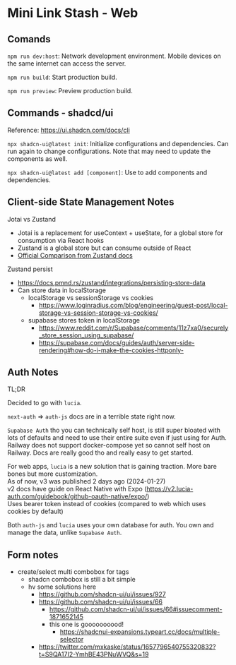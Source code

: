# Mini Link Stash - Web

## Comands

`npm run dev:host`: Network development environment. Mobile devices on the same internet can access the server.

`npm run build`: Start production build.

`npm run preview`: Preview production build.

## Commands - shadcd/ui

Reference: <https://ui.shadcn.com/docs/cli>

`npx shadcn-ui@latest init`: Initialize configurations and dependencies. Can run again to change configurations. Note that may need to update the components as well.

`npx shadcn-ui@latest add [component]`: Use to add components and dependencies.

## Client-side State Management Notes

Jotai vs Zustand

- Jotai is a replacement for useContext + useState, for a global store for consumption via React hooks
- Zustand is a global store but can consume outside of React
- [Official Comparison from Zustand docs](https://docs.pmnd.rs/zustand/getting-started/comparison#jotai)

Zustand persist

- <https://docs.pmnd.rs/zustand/integrations/persisting-store-data>
- Can store data in localStorage
  - localStorage vs sessionStorage vs cookies
    - <https://www.loginradius.com/blog/engineering/guest-post/local-storage-vs-session-storage-vs-cookies/>
  - supabase stores token in localStorage
    - <https://www.reddit.com/r/Supabase/comments/11z7xa0/securely_store_session_using_supabase/>
    - <https://supabase.com/docs/guides/auth/server-side-rendering#how-do-i-make-the-cookies-httponly->

## Auth Notes

TL;DR

Decided to go with `lucia`.

`next-auth` => `auth-js` docs are in a terrible state right now.

`Supabase Auth` tho you can technically self host, is still super bloated with lots of defaults and need to use their entire suite even if just using for Auth. Railway does not support docker-compose yet so cannot self host on Railway. Docs are really good tho and really easy to get started.

For web apps, `lucia` is a new solution that is gaining traction. More bare bones but more customization.  
As of now, v3 was published 2 days ago (2024-01-27)  
v2 docs have guide on React Native with Expo (<https://v2.lucia-auth.com/guidebook/github-oauth-native/expo/>)  
Uses bearer token instead of cookies (compared to web which uses cookies by default)  

Both `auth-js` and `lucia` uses your own database for auth. You own and manage the data, unlike `Supabase Auth`.

## Form notes

- create/select multi combobox for tags
  - shadcn combobox is still a bit simple
  - hv some solutions here
    - <https://github.com/shadcn-ui/ui/issues/927>
    - <https://github.com/shadcn-ui/ui/issues/66>
      - <https://github.com/shadcn-ui/ui/issues/66#issuecomment-1871652145>
      - this one is goooooooood!
        - <https://shadcnui-expansions.typeart.cc/docs/multiple-selector>
    - <https://twitter.com/mxkaske/status/1657796540755320832?t=S9QA17I2-YmhBE43PNuWVQ&s=19>
